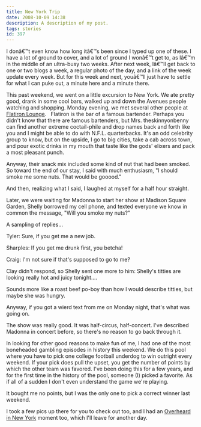 ```yaml
---
title: New York Trip
date: 2008-10-09 14:38
description: A description of my post.
tags: stories
id: 397
---
```

I donâ€™t even know how long itâ€™s been since I typed up one of these.  I have a lot of ground to cover, and a lot of ground I wonâ€™t get to, as Iâ€™m in the middle of an ultra-busy two weeks.  After next week, Iâ€™ll get back to one or two blogs a week, a regular photo of the day, and a link of the week update every week.  But for this week and next, youâ€™ll just have to settle for what I can puke out, a minute here and a minute there.

This past weekend, we went on a little excursion to New York.  We ate pretty good, drank in some cool bars, walked up and down the Avenues people watching and shopping.  Monday evening, we met several other people at <a href="http://www.flatironlounge.com" target="_blank">Flatiron Lounge</a>.
<span class="spanEndPreview">&nbsp;</span>
Flatiron is the bar of a famous bartender.  Perhaps you didn't know that there are famous bartenders, but Mrs. theskinnyonbenny can find another extreme coctail-phile and drop names back and forth like you and I might be able to do with N.F.L. quarterbacks.  It's an odd celebrity group to know, but on the upside, I go to big cities, take a cab across town, and pour exotic drinks in my mouth that taste like the gods' elixers and pack a most pleasant punch.

Anyway, their snack mix included some kind of nut that had been smoked.  So toward the end of our stay, I said with much enthusiasm, "I should smoke me some nuts.  That would be gooood."

And then, realizing what I said, I laughed at myself for a half hour straight.

Later, we were waiting for Madonna to start her show at Madison Square Garden, Shelly borrowed my cell phone, and texted everyone we know in common the message, "Will you smoke my nuts?"

A sampling of replies...

Tyler:  Sure, if you get me a new job.

Sharples:  If you get me drunk first, you betcha!

Craig:  I'm not sure if that's supposed to go to me?

Clay didn't respond, so Shelly sent one more to him:  Shelly's titties are looking really hot and juicy tonight....

Sounds more like a roast beef po-boy than how I would describe titties, but maybe she was hungry.

Anyway, if you got a wierd text from me on Monday night, that's what was going on.

The show was really good.  It was half-circus, half-concert.  I've described Madonna in concert before, so there's no reason to go back through it. 

In looking for other good reasons to make fun of me, I had one of the most boneheaded gambling episodes in history this weekend.  We do this pool where you have to pick one college football underdog to win outright every weekend.  If your pick does pull the upset, you get the number of points by which the other team was favored.  I've been doing this for a few years, and for the first time in the history of the pool, someone (I) picked a favorite.  As if all of a sudden I don't even understand the game we're playing.

It bought me no points, but I was the only one to pick a correct winner last weekend.

I took <a onclick="window.open('/pg3.php?spgmGal=048%20-%20New%20York%20October%202008','048NewYorkOctober2008','width=1024, height=768, toolbar=no, location = no, directories=no, menubar=no, resizable=yes, scrollbars=no');"  >a few pics</a> up there for you to check out too, and I had an <a href="overheardinnewyork.com" target="_blank">Overheard in New York</a> moment too, which I'll leave for another day.